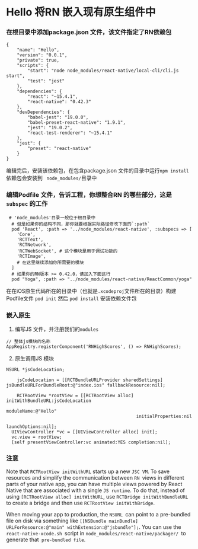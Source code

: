 # Hello 将RN  嵌入现有原生组件中
### 在根目录中添加package.json 文件，该文件指定了RN依赖包
```
{
	"name": "Hello",
	"version": "0.0.1",
	"private": true,
	"scripts": {
		"start": "node node_modules/react-native/local-cli/cli.js start",
		"test": "jest"
	},
	"dependencies": {
		"react": "~15.4.1",
		"react-native": "0.42.3"
	},
	"devDependencies": {
		"babel-jest": "19.0.0",
		"babel-preset-react-native": "1.9.1",
		"jest": "19.0.2",
		"react-test-renderer": "~15.4.1"
	},
	"jest": {
		"preset": "react-native"
	}
}
```
编辑完后，安装该依赖包，在包含package.json 文件的目录中运行`npm install ` 依赖包会安装到  ` node_modules/`目录中
###  编辑Podfile 文件，告诉工程，你想整合RN 的哪些部分，这是`subspec` 的工作
```
 # 'node_modules'目录一般位于根目录中
  # 但是如果你的结构不同，那你就要根据实际路径修改下面的`:path`
  pod 'React', :path => '../node_modules/react-native', :subspecs => [
    'Core',
    'RCTText',
    'RCTNetwork',
    'RCTWebSocket', # 这个模块是用于调试功能的
    'RCTImage',
    # 在这里继续添加你所需要的模块
  ]
  # 如果你的RN版本 >= 0.42.0，请加入下面这行
  pod "Yoga", :path => "../node_modules/react-native/ReactCommon/yoga"

```

在在iOS原生代码所在的目录中（也就是`.xcodeproj`文件所在的目录）构建 Podfile文件 
`pod init` 然后 `pod install` 安装依赖文件包

### 嵌入原生 


1. 编写JS 文件，并注册我们的`modules` 
 
```
// 整体js模块的名称
AppRegistry.registerComponent('RNHighScores', () => RNHighScores);
```
2. 原生调用JS 模块


```
NSURL *jsCodeLocation;
  
    jsCodeLocation = [[RCTBundleURLProvider sharedSettings] jsBundleURLForBundleRoot:@"index.ios" fallbackResource:nil];

    RCTRootView *rootView = [[RCTRootView alloc] initWithBundleURL:jsCodeLocation
                                                        moduleName:@"Hello"
                                                 initialProperties:nil
                                                     launchOptions:nil];
  UIViewController *vc = [[UIViewController alloc] init];
  vc.view = rootView;
  [self presentViewController:vc animated:YES completion:nil];
```

### 注意

Note that `RCTRootView initWithURL` starts up a new `JSC VM`. To save resources and simplify the communication between `RN `views in different parts of your native app, you can have multiple views powered by React Native that are associated with a single `JS runtime`. To do that, instead of using `[RCTRootView alloc] initWithURL`, use `RCTBridge initWithBundleURL` to create a bridge and then use `RCTRootView initWithBridge`.

When moving your app to production, the `NSURL `can point to a pre-bundled file on disk via something like `[[NSBundle mainBundle] URLForResource:@"main" withExtension:@"jsbundle"];`. You can use the `react-native-xcode.sh `script in `node_modules/react-native/packager/ `to generate that` pre-bundled file`.

